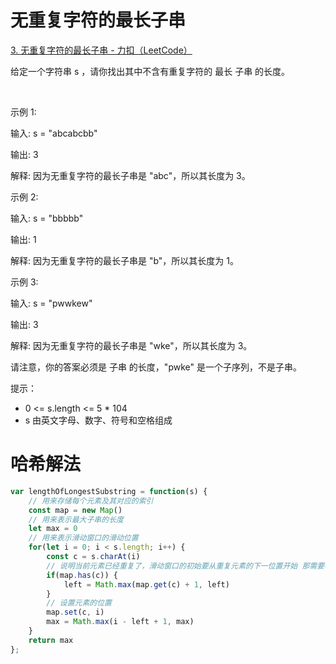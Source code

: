 

# 无重复字符的最长子串

[3. 无重复字符的最长子串 - 力扣（LeetCode）](https://leetcode.cn/problems/longest-substring-without-repeating-characters/description/?envType=study-plan-v2&envId=top-100-liked)


给定一个字符串 s ，请你找出其中不含有重复字符的 最长 子串 的长度。

 

示例 1:


输入: s = "abcabcbb"

输出: 3 

解释: 因为无重复字符的最长子串是 "abc"，所以其长度为 3。


示例 2:


输入: s = "bbbbb"

输出: 1

解释: 因为无重复字符的最长子串是 "b"，所以其长度为 1。


示例 3:


输入: s = "pwwkew"

输出: 3

解释: 因为无重复字符的最长子串是 "wke"，所以其长度为 3。

请注意，你的答案必须是 子串 的长度，"pwke" 是一个子序列，不是子串。




提示：

 * 0 <= s.length <= 5 * 104
 * s 由英文字母、数字、符号和空格组成


 # 哈希解法
```js
var lengthOfLongestSubstring = function(s) {
    // 用来存储每个元素及其对应的索引
    const map = new Map()
    // 用来表示最大子串的长度
    let max = 0
    // 用来表示滑动窗口的滑动位置
    for(let i = 0; i < s.length; i++) {
        const c = s.charAt(i)
        // 说明当前元素已经重复了，滑动窗口的初始要从重复元素的下一位置开始 那需要看下当前的子串的最大长度
        if(map.has(c)) {
            left = Math.max(map.get(c) + 1, left)
        }
        // 设置元素的位置
        map.set(c, i)
        max = Math.max(i - left + 1, max)
    }
    return max
};

```
 
